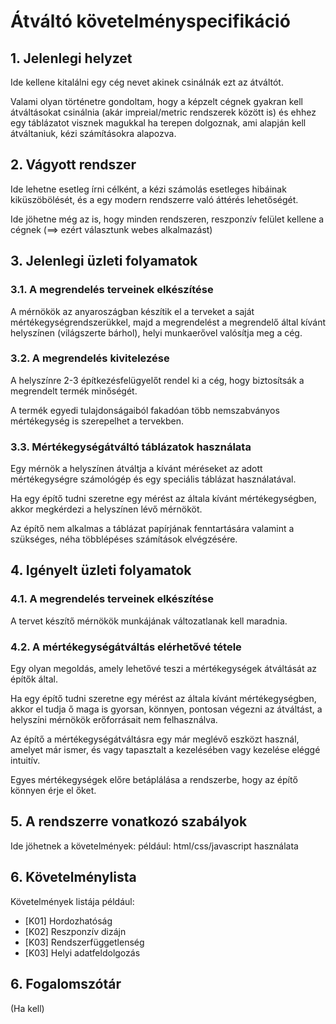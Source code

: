 # Átváltó követelményspecifikáció



## 1. Jelenlegi helyzet

Ide kellene kitalálni egy cég nevet akinek csinálnák ezt az átváltót.

Valami olyan történetre gondoltam, hogy a képzelt cégnek gyakran kell átváltásokat csinálnia (akár impreial/metric rendszerek között is) és ehhez egy táblázatot visznek magukkal ha terepen dolgoznak, ami alapján kell átváltaniuk, kézi számításokra alapozva.




## 2. Vágyott rendszer

Ide lehetne esetleg írni célként, a kézi számolás esetleges hibáinak kiküszöbölését, és a egy modern rendszerre való áttérés lehetőségét.

Ide jöhetne még az is, hogy minden rendszeren, reszponzív felület kellene a cégnek (==> ezért választunk webes alkalmazást)



## 3. Jelenlegi üzleti folyamatok

### 3.1. A megrendelés terveinek elkészítése

A mérnökök az anyaroszágban készítik el a terveket a saját mértékegységrendszerükkel, majd a megrendelést a megrendelő által kívánt helyszínen (világszerte bárhol), helyi munkaerővel valósítja meg a cég.

### 3.2. A megrendelés kivitelezése

A helyszínre 2-3 építkezésfelügyelőt rendel ki a cég, hogy biztosítsák a megrendelt termék minőségét.

A termék egyedi tulajdonságaiból fakadóan több nemszabványos mértékegység is szerepelhet a tervekben.

### 3.3. Mértékegységátváltó táblázatok használata

Egy mérnök a helyszínen átváltja a kívánt méréseket az adott mértékegységre számológép és egy speciális táblázat használatával.

Ha egy építő tudni szeretne egy mérést az általa kívánt mértékegységben, akkor megkérdezi a helyszínen lévő mérnököt.

Az építő nem alkalmas a táblázat papírjának fenntartására valamint a szükséges, néha többlépéses számítások elvégzésére.

## 4. Igényelt üzleti folyamatok

### 4.1. A megrendelés terveinek elkészítése

A tervet készítő mérnökök munkájának változatlanak kell maradnia.

### 4.2. A mértékegységátváltás elérhetővé tétele

Egy olyan megoldás, amely lehetővé teszi a mértékegységek átváltását az építők által.

Ha egy építő tudni szeretne egy mérést az általa kívánt mértékegységben, akkor el tudja ő maga is gyorsan, könnyen, pontosan végezni az átváltást, a helyszíni mérnökök erőforrásait nem felhasználva.

Az építő a mértékegységátváltásra egy már meglévő eszközt használ, amelyet már ismer, és vagy tapasztalt a kezelésében vagy kezelése eléggé intuitív.

Egyes mértékegységek előre betáplálása a rendszerbe, hogy az építő könnyen érje el őket.

## 5. A rendszerre vonatkozó szabályok

Ide jöhetnek a követelmények: például: 
html/css/javascript használata

## 6. Követelménylista

Követelmények listája például:

* [K01] Hordozhatóság
* [K02] Reszponzív dizájn
* [K03] Rendszerfüggetlenség
* [K03] Helyi adatfeldolgozás


## 6. Fogalomszótár

(Ha kell)